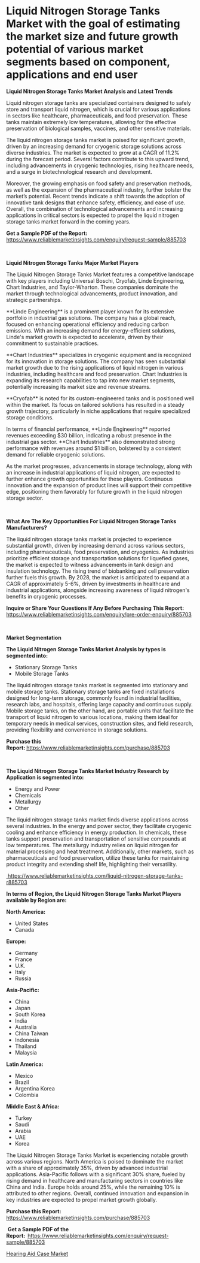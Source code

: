 <p><h1>Liquid Nitrogen Storage Tanks Market with the goal of estimating the market size and future growth potential of various market segments based on component, applications and end user</h1></p><p><strong>Liquid Nitrogen Storage Tanks Market Analysis and Latest Trends</strong></p>
<p><p>Liquid nitrogen storage tanks are specialized containers designed to safely store and transport liquid nitrogen, which is crucial for various applications in sectors like healthcare, pharmaceuticals, and food preservation. These tanks maintain extremely low temperatures, allowing for the effective preservation of biological samples, vaccines, and other sensitive materials. </p><p>The liquid nitrogen storage tanks market is poised for significant growth, driven by an increasing demand for cryogenic storage solutions across diverse industries. The market is expected to grow at a CAGR of 11.2% during the forecast period. Several factors contribute to this upward trend, including advancements in cryogenic technologies, rising healthcare needs, and a surge in biotechnological research and development. </p><p>Moreover, the growing emphasis on food safety and preservation methods, as well as the expansion of the pharmaceutical industry, further bolster the market’s potential. Recent trends indicate a shift towards the adoption of innovative tank designs that enhance safety, efficiency, and ease of use. Overall, the combination of technological advancements and increasing applications in critical sectors is expected to propel the liquid nitrogen storage tanks market forward in the coming years.</p></p>
<p><strong>Get a Sample PDF of the Report:&nbsp;</strong> <a href="https://www.reliablemarketinsights.com/enquiry/request-sample/885703?utm_campaign=2769&utm_medium=2&utm_source=Github&utm_content=ia&utm_term=08032025&utm_id=liquid-nitrogen-storage-tanks">https://www.reliablemarketinsights.com/enquiry/request-sample/885703</a></p>
<p>&nbsp;</p>
<p><strong>Liquid Nitrogen Storage Tanks Major Market Players</strong></p>
<p><p>The Liquid Nitrogen Storage Tanks Market features a competitive landscape with key players including Universal Boschi, Cryofab, Linde Engineering, Chart Industries, and Taylor-Wharton. These companies dominate the market through technological advancements, product innovation, and strategic partnerships.</p><p>**Linde Engineering** is a prominent player known for its extensive portfolio in industrial gas solutions. The company has a global reach, focused on enhancing operational efficiency and reducing carbon emissions. With an increasing demand for energy-efficient solutions, Linde's market growth is expected to accelerate, driven by their commitment to sustainable practices.</p><p>**Chart Industries** specializes in cryogenic equipment and is recognized for its innovation in storage solutions. The company has seen substantial market growth due to the rising applications of liquid nitrogen in various industries, including healthcare and food preservation. Chart Industries is expanding its research capabilities to tap into new market segments, potentially increasing its market size and revenue streams.</p><p>**Cryofab** is noted for its custom-engineered tanks and is positioned well within the market. Its focus on tailored solutions has resulted in a steady growth trajectory, particularly in niche applications that require specialized storage conditions. </p><p>In terms of financial performance, **Linde Engineering** reported revenues exceeding $30 billion, indicating a robust presence in the industrial gas sector. **Chart Industries** also demonstrated strong performance with revenues around $1 billion, bolstered by a consistent demand for reliable cryogenic solutions.</p><p>As the market progresses, advancements in storage technology, along with an increase in industrial applications of liquid nitrogen, are expected to further enhance growth opportunities for these players. Continuous innovation and the expansion of product lines will support their competitive edge, positioning them favorably for future growth in the liquid nitrogen storage sector.</p></p>
<p>&nbsp;</p>
<p><strong>What Are The Key Opportunities For Liquid Nitrogen Storage Tanks Manufacturers?</strong></p>
<p><p>The liquid nitrogen storage tanks market is projected to experience substantial growth, driven by increasing demand across various sectors, including pharmaceuticals, food preservation, and cryogenics. As industries prioritize efficient storage and transportation solutions for liquefied gases, the market is expected to witness advancements in tank design and insulation technology. The rising trend of biobanking and cell preservation further fuels this growth. By 2028, the market is anticipated to expand at a CAGR of approximately 5-6%, driven by investments in healthcare and industrial applications, alongside increasing awareness of liquid nitrogen's benefits in cryogenic processes.</p></p>
<p><strong>Inquire or Share Your Questions If Any Before Purchasing This Report:</strong> <a href="https://www.reliablemarketinsights.com/enquiry/pre-order-enquiry/885703?utm_campaign=2769&utm_medium=2&utm_source=Github&utm_content=ia&utm_term=08032025&utm_id=liquid-nitrogen-storage-tanks">https://www.reliablemarketinsights.com/enquiry/pre-order-enquiry/885703</a></p>
<p>&nbsp;</p>
<p><strong>Market Segmentation</strong></p>
<p><strong>The Liquid Nitrogen Storage Tanks Market Analysis by types is segmented into:</strong></p>
<p><ul><li>Stationary Storage Tanks</li><li>Mobile Storage Tanks</li></ul></p>
<p><p>The liquid nitrogen storage tanks market is segmented into stationary and mobile storage tanks. Stationary storage tanks are fixed installations designed for long-term storage, commonly found in industrial facilities, research labs, and hospitals, offering large capacity and continuous supply. Mobile storage tanks, on the other hand, are portable units that facilitate the transport of liquid nitrogen to various locations, making them ideal for temporary needs in medical services, construction sites, and field research, providing flexibility and convenience in storage solutions.</p></p>
<p><strong>Purchase this Report:&nbsp;</strong><a href="https://www.reliablemarketinsights.com/purchase/885703?utm_campaign=2769&utm_medium=2&utm_source=Github&utm_content=ia&utm_term=08032025&utm_id=liquid-nitrogen-storage-tanks">https://www.reliablemarketinsights.com/purchase/885703</a></p>
<p>&nbsp;</p>
<p><strong>The Liquid Nitrogen Storage Tanks Market Industry Research by Application is segmented into:</strong></p>
<p><ul><li>Energy and Power</li><li>Chemicals</li><li>Metallurgy</li><li>Other</li></ul></p>
<p><p>The liquid nitrogen storage tanks market finds diverse applications across several industries. In the energy and power sector, they facilitate cryogenic cooling and enhance efficiency in energy production. In chemicals, these tanks support preservation and transportation of sensitive compounds at low temperatures. The metallurgy industry relies on liquid nitrogen for material processing and heat treatment. Additionally, other markets, such as pharmaceuticals and food preservation, utilize these tanks for maintaining product integrity and extending shelf life, highlighting their versatility.</p></p>
<p><a href="https://www.reliablemarketinsights.com/liquid-nitrogen-storage-tanks-r885703?utm_campaign=2769&utm_medium=2&utm_source=Github&utm_content=ia&utm_term=08032025&utm_id=liquid-nitrogen-storage-tanks">&nbsp;https://www.reliablemarketinsights.com/liquid-nitrogen-storage-tanks-r885703</a></p>
<p><strong>In terms of Region, the Liquid Nitrogen Storage Tanks Market Players available by Region are:</strong></p>
<p>
    <p> <strong> North America: </strong>
        <ul>
            <li>United States</li>
            <li>Canada</li>
        </ul>
        </p> 
    <p> <strong> Europe: </strong>
        <ul>
            <li>Germany</li>
            <li>France</li>
            <li>U.K.</li>
            <li>Italy</li>
            <li>Russia</li>
        </ul>
        </p> 
    <p> <strong> Asia-Pacific: </strong>
        <ul>
            <li>China</li>
            <li>Japan</li>
            <li>South Korea</li>
            <li>India</li>
            <li>Australia</li>
            <li>China Taiwan</li>
            <li>Indonesia</li>
            <li>Thailand</li>
            <li>Malaysia</li>
        </ul>
        </p> 
    <p> <strong> Latin America: </strong>
        <ul>
            <li>Mexico</li>
            <li>Brazil</li>
            <li>Argentina Korea</li>
            <li>Colombia</li>
        </ul>
        </p> 
    <p> <strong> Middle East & Africa: </strong>
        <ul>
            <li>Turkey</li>
            <li>Saudi</li>
            <li>Arabia</li>
            <li>UAE</li>
            <li>Korea</li>
        </ul>
    </p>
    </p>
<p><p>The Liquid Nitrogen Storage Tanks Market is experiencing notable growth across various regions. North America is poised to dominate the market with a share of approximately 35%, driven by advanced industrial applications. Asia-Pacific follows with a significant 30% share, fueled by rising demand in healthcare and manufacturing sectors in countries like China and India. Europe holds around 25%, while the remaining 10% is attributed to other regions. Overall, continued innovation and expansion in key industries are expected to propel market growth globally.</p></p>
<p><strong>Purchase this Report: </strong><a href="https://www.reliablemarketinsights.com/purchase/885703?utm_campaign=2769&utm_medium=2&utm_source=Github&utm_content=ia&utm_term=08032025&utm_id=liquid-nitrogen-storage-tanks">https://www.reliablemarketinsights.com/purchase/885703</a></p>
<p>&nbsp;<strong>Get a Sample PDF of the Report:&nbsp;&nbsp;</strong><a href="https://www.reliablemarketinsights.com/enquiry/request-sample/885703?utm_campaign=2769&utm_medium=2&utm_source=Github&utm_content=ia&utm_term=08032025&utm_id=liquid-nitrogen-storage-tanks">https://www.reliablemarketinsights.com/enquiry/request-sample/885703</a></p>
<p><strong></strong></p>
<p><p><a href="https://github.com/vilolakoreni/Market-Research-Report-List-1/blob/main/hearing-aid-case-market.md?utm_campaign=2769&utm_medium=2&utm_source=Github&utm_content=ia&utm_term=08032025&utm_id=liquid-nitrogen-storage-tanks">Hearing Aid Case Market</a></p></p>